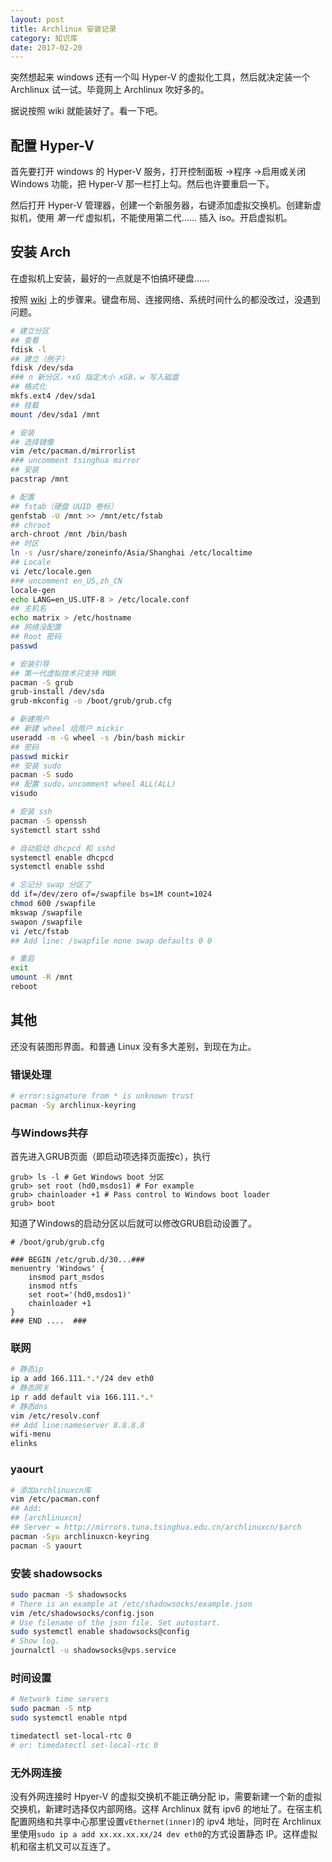 ```yaml
---
layout: post
title: Archlinux 安装记录
category: 知识库
date: 2017-02-20
---
```


突然想起来 windows 还有一个叫 Hyper-V 的虚拟化工具，然后就决定装一个 Archlinux 试一试。毕竟网上 Archlinux 吹好多的。

据说按照 wiki 就能装好了。看一下吧。

## 配置 Hyper-V
首先要打开 windows 的 Hyper-V 服务，打开控制面板 ->程序 ->启用或关闭 Windows 功能，把 Hyper-V 那一栏打上勾。然后也许要重启一下。

然后打开 Hyper-V 管理器，创建一个新服务器，右键添加虚拟交换机。创建新虚拟机，使用 *第一代* 虚拟机，不能使用第二代...... 插入 iso。开启虚拟机。

## 安装 Arch
在虚拟机上安装，最好的一点就是不怕搞坏硬盘......

按照 [wiki](https://wiki.archlinux.org/index.php/Installation_guide) 上的步骤来。键盘布局、连接网络、系统时间什么的都没改过，没遇到问题。

```sh
# 建立分区
## 查看
fdisk -l
## 建立（例子）
fdisk /dev/sda
### n 新分区，+xG 指定大小 xGB，w 写入磁盘
## 格式化
mkfs.ext4 /dev/sda1
## 挂载
mount /dev/sda1 /mnt

# 安装
## 选择镜像
vim /etc/pacman.d/mirrorlist
### uncomment tsinghua mirror
## 安装
pacstrap /mnt

# 配置
## fstab（硬盘 UUID 卷标）
genfstab -U /mnt >> /mnt/etc/fstab
## chroot
arch-chroot /mnt /bin/bash
## 时区
ln -s /usr/share/zoneinfo/Asia/Shanghai /etc/localtime
## Locale
vi /etc/locale.gen
### uncomment en_US,zh_CN
locale-gen
echo LANG=en_US.UTF-8 > /etc/locale.conf
## 主机名
echo matrix > /etc/hostname
## 网络没配置
## Root 密码
passwd

# 安装引导
## 第一代虚拟技术只支持 MBR
pacman -S grub
grub-install /dev/sda
grub-mkconfig -o /boot/grub/grub.cfg

# 新建用户
## 新建 wheel 组用户 mickir
useradd -m -G wheel -s /bin/bash mickir
## 密码
passwd mickir
## 安装 sudo
pacman -S sudo
## 配置 sudo，uncomment wheel ALL(ALL)
visudo

# 安装 ssh
pacman -S openssh
systemctl start sshd

# 自动启动 dhcpcd 和 sshd
systemctl enable dhcpcd
systemctl enable sshd

# 忘记分 swap 分区了
dd if=/dev/zero of=/swapfile bs=1M count=1024
chmod 600 /swapfile
mkswap /swapfile
swapon /swapfile
vi /etc/fstab
## Add line: /swapfile none swap defaults 0 0

# 重启
exit
umount -R /mnt
reboot
```

## 其他
还没有装图形界面。和普通 Linux 没有多大差别，到现在为止。

### 错误处理
```sh
# error:signature from * is unknown trust
pacman -Sy archlinux-keyring
```

### 与Windows共存
首先进入GRUB页面（即启动项选择页面按c），执行
```
grub> ls -l # Get Windows boot 分区
grub> set root (hd0,msdos1) # For example
grub> chainloader +1 # Pass control to Windows boot loader
grub> boot
```

知道了Windows的启动分区以后就可以修改GRUB启动设置了。

```
# /boot/grub/grub.cfg

### BEGIN /etc/grub.d/30...###
menuentry 'Windows' {
    insmod part_msdos
    insmod ntfs
    set root='(hd0,msdos1)'
    chainloader +1
}
### END ....  ###
```

### 联网
```sh
# 静态ip
ip a add 166.111.*.*/24 dev eth0
# 静态网关
ip r add default via 166.111.*.*
# 静态dns
vim /etc/resolv.conf
## Add line:nameserver 8.8.8.8
wifi-menu
elinks
```

### yaourt
```sh
# 添加archlinuxcn库
vim /etc/pacman.conf
## Add:
## [archlinuxcn]
## Server = http://mirrors.tuna.tsinghua.edu.cn/archlinuxcn/$arch
pacman -Syu archlinuxcn-keyring
pacman -S yaourt
```

### 安装 shadowsocks
```sh
sudo pacman -S shadowsocks
# There is an example at /etc/shadowsocks/example.json
vim /etc/shadowsocks/config.json
# Use filename of the json file. Set autostart.
sudo systemctl enable shadowsocks@config
# Show log.
journalctl -u shadowsocks@vps.service
```

### 时间设置
```sh
# Network time servers
sudo pacman -S ntp
sudo systemctl enable ntpd

timedatectl set-local-rtc 0
# or: timedatectl set-local-rtc 0
```

### 无外网连接
没有外网连接时 Hpyer-V 的虚拟交换机不能正确分配 ip，需要新建一个新的虚拟交换机，新建时选择仅内部网络。这样 Archlinux 就有 ipv6 的地址了。在宿主机配置网络和共享中心那里设置`vEthernet(inner)`的 ipv4 地址，同时在 Archlinux 里使用`sudo ip a add xx.xx.xx.xx/24 dev eth0`的方式设置静态 IP。这样虚拟机和宿主机又可以互连了。
